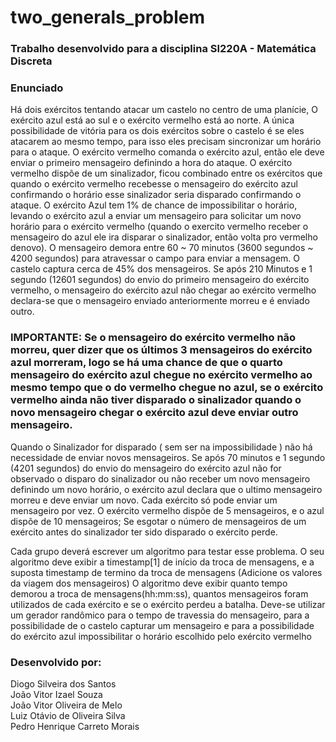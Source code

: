 # two_generals_problem
### Trabalho desenvolvido para a disciplina SI220A - Matemática Discreta

### Enunciado
Há dois exércitos tentando atacar um castelo no centro de uma planície, O exército azul está ao sul e o exército vermelho está ao norte. A única possibilidade de vitória para os dois exércitos sobre o castelo é se eles atacarem ao mesmo tempo, para isso eles precisam sincronizar um horário para o ataque.
O exército vermelho comanda o exército azul, então ele deve enviar o primeiro mensageiro definindo a hora do ataque.
O exército vermelho dispõe de um sinalizador, ficou combinado entre os exércitos que quando o exército vermelho recebesse o mensageiro do exército azul confirmando o horário esse sinalizador seria disparado confirmando o ataque.
O exército Azul tem 1% de chance de impossibilitar o horário, levando o exército azul a enviar um mensageiro para solicitar um novo horário para o exército vermelho (quando o exercito vermelho receber o mensageiro do azul ele ira disparar o sinalizador, então volta pro vermelho denovo).
O mensageiro demora entre 60 ~ 70 minutos (3600 segundos ~ 4200 segundos) para atravessar o campo para enviar a mensagem.
O castelo captura cerca de 45% dos mensageiros.
Se após 210 Minutos e 1 segundo (12601 segundos) do envio do primeiro mensageiro do exército vermelho, o mensageiro do exército azul não chegar ao exército vermelho declara-se que o mensageiro enviado anteriormente morreu e é enviado outro. 
### IMPORTANTE: Se o mensageiro do exército vermelho não morreu, quer dizer que os últimos 3 mensageiros do exército azul morreram, logo se há uma chance de que o quarto mensageiro do exército azul chegue no exército vermelho ao mesmo tempo que o do vermelho chegue no azul, se o exército vermelho ainda não tiver disparado o sinalizador quando o novo mensageiro chegar o exército azul deve enviar outro mensageiro.
Quando o Sinalizador for disparado ( sem ser na impossibilidade ) não há necessidade de enviar novos mensageiros.
Se após 70 minutos e 1 segundo (4201 segundos) do envio do mensageiro do exército azul não for observado o disparo do sinalizador ou não receber um novo mensageiro definindo um novo horário, o exército azul declara que o ultimo mensageiro morreu e deve enviar um novo.
Cada exército só pode enviar um mensageiro por vez.
O exército vermelho dispõe de 5 mensageiros, e o azul dispõe de 10 mensageiros;
Se esgotar o número de mensageiros de um exército antes do sinalizador ter sido disparado o exército perde.

Cada grupo deverá escrever um algoritmo para testar esse problema.
O seu algoritmo deve exibir a timestamp[1] de início da troca de mensagens, e a suposta timestamp de termino da troca de mensagens (Adicione os valores da viagem dos mensageiros)
O algoritmo deve exibir quanto tempo demorou a troca de mensagens(hh:mm:ss), quantos mensageiros foram utilizados de cada exército e se o exército perdeu a batalha.
Deve-se utilizar um gerador randômico para o tempo de travessia do mensageiro, para a possibilidade de o castelo capturar um mensageiro e para a possibilidade do exército azul impossibilitar o horário escolhido pelo exército vermelho

### Desenvolvido por:
Diogo Silveira dos Santos<br>
João Vitor Izael Souza<br>
João Vitor Oliveira de Melo<br>
Luiz Otávio de Oliveira Silva<br>
Pedro Henrique Carreto Morais<br>

